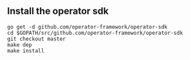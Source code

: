 
## Install the operator sdk
```
go get -d github.com/operator-framework/operator-sdk
cd $GOPATH/src/github.com/operator-framework/operator-sdk
git checkout master
make dep
make install
```